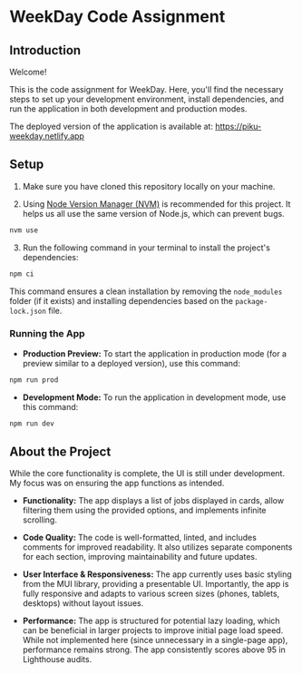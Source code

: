 # WeekDay Code Assignment

## Introduction

Welcome!

This is the code assignment for WeekDay. Here, you'll find the necessary steps to set up your development environment, install dependencies, and run the application in both development and production modes.

The deployed version of the application is available at: https://piku-weekday.netlify.app

## Setup

1. Make sure you have cloned this repository locally on your machine.

2. Using [Node Version Manager (NVM)](https://github.com/nvm-sh/nvm) is recommended for this project.
   It helps us all use the same version of Node.js, which can prevent bugs.

```bash
nvm use
```

3. Run the following command in your terminal to install the project's dependencies:

```bash
npm ci
```

This command ensures a clean installation by removing the `node_modules` folder (if it exists) and installing dependencies based on the `package-lock.json` file.

### Running the App

- **Production Preview:** To start the application in production mode (for a preview similar to a deployed version), use this command:

```bash
npm run prod
```

- **Development Mode:** To run the application in development mode, use this command:

```bash
npm run dev
```

## About the Project

While the core functionality is complete, the UI is still under development. My focus was on ensuring the app functions as intended.

- **Functionality:** The app displays a list of jobs displayed in cards, allow filtering them using the provided options, and implements infinite scrolling.

- **Code Quality:** The code is well-formatted, linted, and includes comments for improved readability. It also utilizes separate components for each section, improving maintainability and future updates.

- **User Interface & Responsiveness:** The app currently uses basic styling from the MUI library, providing a presentable UI. Importantly, the app is fully responsive and adapts to various screen sizes (phones, tablets, desktops) without layout issues.

- **Performance:** The app is structured for potential lazy loading, which can be beneficial in larger projects to improve initial page load speed. While not implemented here (since unnecessary in a single-page app), performance remains strong. The app consistently scores above 95 in Lighthouse audits.
